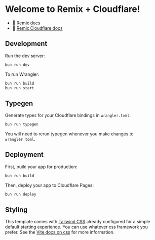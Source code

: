 # Welcome to Remix + Cloudflare!

- 📖 [Remix docs](https://remix.run/docs)
- 📖 [Remix Cloudflare docs](https://remix.run/guides/vite#cloudflare)

## Development

Run the dev server:

```sh
bun run dev
```

To run Wrangler:

```sh
bun run build
bun run start
```

## Typegen

Generate types for your Cloudflare bindings in `wrangler.toml`:

```sh
bun run typegen
```

You will need to rerun typegen whenever you make changes to `wrangler.toml`.

## Deployment

First, build your app for production:

```sh
bun run build
```

Then, deploy your app to Cloudflare Pages:

```sh
bun run deploy
```

## Styling

This template comes with [Tailwind CSS](https://tailwindcss.com/) already configured for a simple default starting experience. You can use whatever css framework you prefer. See the [Vite docs on css](https://vitejs.dev/guide/features.html#css) for more information.
